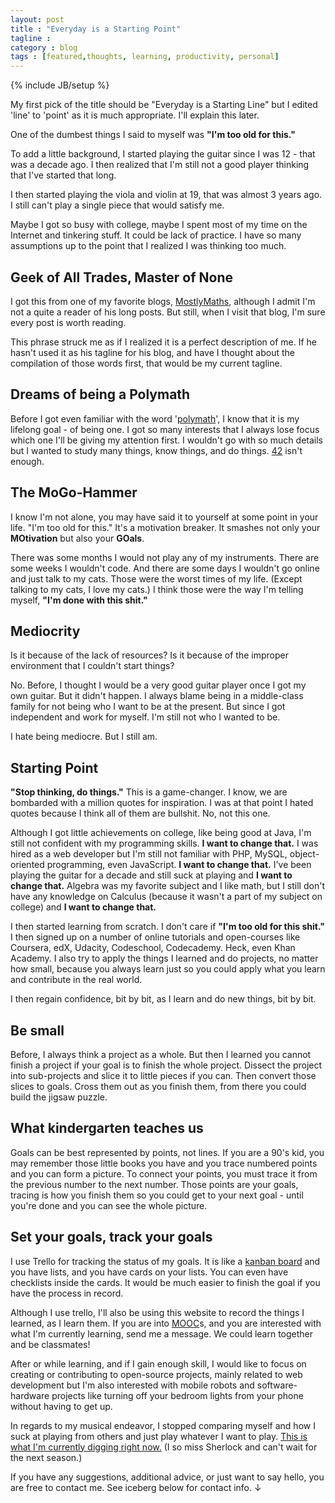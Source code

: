 ```yaml
---
layout: post
title : "Everyday is a Starting Point"
tagline : 
category : blog
tags : [featured,thoughts, learning, productivity, personal]
---
```

{% include JB/setup %}

My first pick of the title should be "Everyday is a Starting Line" but I edited 'line' to 'point' as it is much appropriate. I'll explain this later.

One of the dumbest things I said to myself was **"I'm too old for this."**

To add a little background, I started playing the guitar since I was 12 - that was a decade ago. I then realized that I'm still not a good player thinking that I've started that long.

I then started playing the viola and violin at 19, that was almost 3 years ago. I still can't play a single piece that would satisfy me.

Maybe I got so busy with college, maybe I spent most of my time on the Internet and tinkering stuff. It could be lack of practice. I have so many assumptions up to the point that I realized I was thinking too much.

## Geek of All Trades, Master of None

I got this from one of my favorite blogs, [MostlyMaths](http://www.mostlymaths.net), although I admit I'm not a quite a reader of his long posts. But still, when I visit that blog, I'm sure every post is worth reading.

This phrase struck me as if I realized it is a perfect description of me. If he hasn't used it as his tagline for his blog, and have I thought about the compilation of those words first, that would be my current tagline.

## Dreams of being a Polymath

Before I got even familiar with the word '[polymath](http://en.wikipedia.org/wiki/Polymath)', I know that it is my lifelong goal - of being one. I got so many interests that I always lose focus which one I'll be giving my attention first. I wouldn't go with so much details but I wanted to study many things, know things, and do things. [42](http://en.wikipedia.org/wiki/Phrases_from_The_Hitchhiker's_Guide_to_the_Galaxy) isn't enough.

## The MoGo-Hammer

I know I'm not alone, you may have said it to yourself at some point in your life. "I'm too old for this." It's a motivation breaker. It smashes not only your **MOtivation** but also your **GOals**.

There was some months I would not play any of my instruments. There are some weeks I wouldn't code. And there are some days I wouldn't go online and just talk to my cats. Those were the worst times of my life. (Except talking to my cats, I love my cats.) I think those were the way I'm telling myself, **"I'm done with this shit."**

## Mediocrity

Is it because of the lack of resources? Is it because of the improper environment that I couldn't start things?

No. Before, I thought I would be a very good guitar player once I got my own guitar. But it didn't happen. I always blame being in a middle-class family for not being who I want to be at the present. But since I got independent and work for myself. I'm still not who I wanted to be.

I hate being mediocre. But I still am.

## Starting Point

**"Stop thinking, do things."** This is a game-changer. I know, we are bombarded with a million quotes for inspiration. I was at that point I hated quotes because I think all of them are bullshit. No, not this one.

Although I got little achievements on college, like being good at Java, I'm still not confident with my programming skills. **I want to change that.** I was hired as a web developer but I'm still not familiar with PHP, MySQL, object-oriented programming, even JavaScript. **I want to change that.** I've been playing the guitar for a decade and still suck at playing and **I want to change that.** Algebra was my favorite subject and I like math, but I still don't have any knowledge on Calculus (because it wasn't a part of my subject on college) and **I want to change that.**

I then started learning from scratch. I don't care if **"I'm too old for this shit."** I then signed up on a number of online tutorials and open-courses like Coursera, edX, Udacity, Codeschool, Codecademy. Heck, even Khan Academy. I also try to apply the things I learned and do projects, no matter how small, because you always learn just so you could apply what you learn and contribute in the real world. 

I then regain confidence, bit by bit, as I learn and do new things, bit by bit.

## Be small

Before, I always think a project as a whole. But then I learned you cannot finish a project if your goal is to finish the whole project. Dissect the project into sub-projects and slice it to little pieces if you can. Then convert those slices to goals. Cross them out as you finish them, from there you could build the jigsaw puzzle. 

## What kindergarten teaches us

Goals can be best represented by points, not lines. If you are a 90's kid, you may remember those little books you have and you trace numbered points and you can form a picture. To connect your points, you must trace it from the previous number to the next number. Those points are your goals, tracing is how you finish them so you could get to your next goal - until you're done and you can see the whole picture. 

## Set your goals, track your goals

I use Trello for tracking the status of my goals. It is like a [kanban board](http://en.wikipedia.org/wiki/Kanban_board) and you have lists, and you have cards on your lists. You can even have checklists inside the cards. It would be much easier to finish the goal if you have the process in record.

Although I use trello, I'll also be using this website to record the things I learned, as I learn them. If you are into [MOOC](http://en.wikipedia.org/wiki/Massive_open_online_course)s, and you are interested with what I'm currently learning, send me a message. We could learn together and be classmates!

After or while learning, and if I gain enough skill, I would like to focus on creating or contributing to open-source projects, mainly related to web development but I'm also interested with mobile robots and software-hardware projects like turning off your bedroom lights from your phone without having to get up.

In regards to my musical endeavor, I stopped comparing myself and how I suck at playing from others and just play whatever I want to play. [This is what I'm currently digging right now.](http://www.youtube.com/watch?v=rHDCJmzajQc) (I so miss Sherlock and can't wait for the next season.)

If you have any suggestions, additional advice, or just want to say hello, you are free to contact me. See iceberg below for contact info. &darr;

